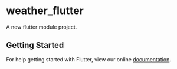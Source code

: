 # weather_flutter

A new flutter module project.

## Getting Started

For help getting started with Flutter, view our online
[documentation](https://flutter.io/).
